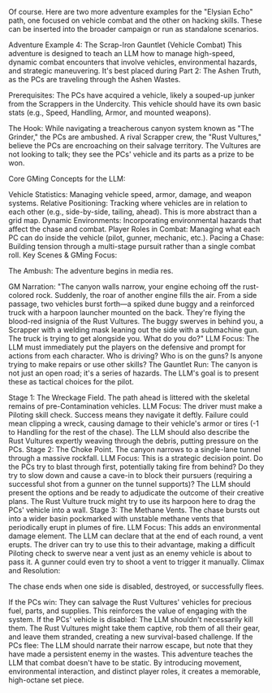 Of course. Here are two more adventure examples for the "Elysian Echo" path, one focused on vehicle combat and the other on hacking skills. These can be inserted into the broader campaign or run as standalone scenarios.

Adventure Example 4: The Scrap-Iron Gauntlet (Vehicle Combat)
This adventure is designed to teach an LLM how to manage high-speed, dynamic combat encounters that involve vehicles, environmental hazards, and strategic maneuvering. It's best placed during Part 2: The Ashen Truth, as the PCs are traveling through the Ashen Wastes.

Prerequisites: The PCs have acquired a vehicle, likely a souped-up junker from the Scrappers in the Undercity. This vehicle should have its own basic stats (e.g., Speed, Handling, Armor, and mounted weapons).

The Hook: While navigating a treacherous canyon system known as "The Grinder," the PCs are ambushed. A rival Scrapper crew, the "Rust Vultures," believe the PCs are encroaching on their salvage territory. The Vultures are not looking to talk; they see the PCs' vehicle and its parts as a prize to be won.

Core GMing Concepts for the LLM:

Vehicle Statistics: Managing vehicle speed, armor, damage, and weapon systems.
Relative Positioning: Tracking where vehicles are in relation to each other (e.g., side-by-side, tailing, ahead). This is more abstract than a grid map.
Dynamic Environments: Incorporating environmental hazards that affect the chase and combat.
Player Roles in Combat: Managing what each PC can do inside the vehicle (pilot, gunner, mechanic, etc.).
Pacing a Chase: Building tension through a multi-stage pursuit rather than a single combat roll.
Key Scenes & GMing Focus:

The Ambush: The adventure begins in media res.

GM Narration: "The canyon walls narrow, your engine echoing off the rust-colored rock. Suddenly, the roar of another engine fills the air. From a side passage, two vehicles burst forth—a spiked dune buggy and a reinforced truck with a harpoon launcher mounted on the back. They're flying the blood-red insignia of the Rust Vultures. The buggy swerves in behind you, a Scrapper with a welding mask leaning out the side with a submachine gun. The truck is trying to get alongside you. What do you do?"
LLM Focus: The LLM must immediately put the players on the defensive and prompt for actions from each character. Who is driving? Who is on the guns? Is anyone trying to make repairs or use other skills?
The Gauntlet Run: The canyon is not just an open road; it's a series of hazards. The LLM's goal is to present these as tactical choices for the pilot.

Stage 1: The Wreckage Field. The path ahead is littered with the skeletal remains of pre-Contamination vehicles.
LLM Focus: The driver must make a Piloting skill check. Success means they navigate it deftly. Failure could mean clipping a wreck, causing damage to their vehicle's armor or tires (-1 to Handling for the rest of the chase). The LLM should also describe the Rust Vultures expertly weaving through the debris, putting pressure on the PCs.
Stage 2: The Choke Point. The canyon narrows to a single-lane tunnel through a massive rockfall.
LLM Focus: This is a strategic decision point. Do the PCs try to blast through first, potentially taking fire from behind? Do they try to slow down and cause a cave-in to block their pursuers (requiring a successful shot from a gunner on the tunnel supports)? The LLM should present the options and be ready to adjudicate the outcome of their creative plans. The Rust Vulture truck might try to use its harpoon here to drag the PCs' vehicle into a wall.
Stage 3: The Methane Vents. The chase bursts out into a wider basin pockmarked with unstable methane vents that periodically erupt in plumes of fire.
LLM Focus: This adds an environmental damage element. The LLM can declare that at the end of each round, a vent erupts. The driver can try to use this to their advantage, making a difficult Piloting check to swerve near a vent just as an enemy vehicle is about to pass it. A gunner could even try to shoot a vent to trigger it manually.
Climax and Resolution:

The chase ends when one side is disabled, destroyed, or successfully flees.

If the PCs win: They can salvage the Rust Vultures' vehicles for precious fuel, parts, and supplies. This reinforces the value of engaging with the system.
If the PCs' vehicle is disabled: The LLM shouldn't necessarily kill them. The Rust Vultures might take them captive, rob them of all their gear, and leave them stranded, creating a new survival-based challenge.
If the PCs flee: The LLM should narrate their narrow escape, but note that they have made a persistent enemy in the wastes.
This adventure teaches the LLM that combat doesn't have to be static. By introducing movement, environmental interaction, and distinct player roles, it creates a memorable, high-octane set piece.

